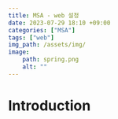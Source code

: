 ```yaml
---
title: MSA - web 설정
date: 2023-07-29 18:10 +09:00
categories: ["MSA"]
tags: ["web"]
img_path: /assets/img/
image:
    path: spring.png
    alt: ""
---
```


# Introduction

